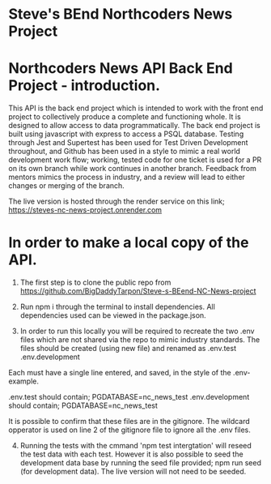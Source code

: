 # Steve's BEnd Northcoders News Project
# Northcoders News API Back End Project - introduction.
This API is the back end project which is intended to work with the front end project to collectively produce a complete and functioning whole. It is designed to allow access to data programmatically.
The back end project is built using javascript with express to access a PSQL database. Testing through Jest and Supertest has been used for Test Driven Development throughout, and Github has been used in a style to mimic a real world development work flow; working, tested code for one ticket is used for a PR on its own branch while work continues in another branch. Feedback from mentors mimics the process in industry, and a review will lead to either changes or merging of the branch.

The live version is hosted through the render service on this link; https://steves-nc-news-project.onrender.com

# In order to make a local copy of the API.
1. The first step is to clone the public repo from https://github.com/BigDaddyTarpon/Steve-s-BEend-NC-News-project

2. Run npm i through the terminal to install dependencies. All dependencies used can be viewed in the package.json.

3. In order to run this locally you will be required to recreate the two .env files which are not shared via the repo to mimic industry standards.
The files should be created (using new file) and renamed as
.env.test  
.env.development

Each must have a single line entered, and saved, in the style of the .env-example.

.env.test should contain; PGDATABASE=nc_news_test
.env.development should contain; PGDATABASE=nc_news_test

It is possible to confirm that these files are in the gitignore. The wildcard opperator is used on line 2 of the gitignore file to ignore all the .env files.

4. Running the tests with the cmmand 'npm test intergtation' will reseed the test data with each test. However it is also possible to seed the development data base by running the seed file provided; npm run seed (for development data). The live version will not need to be seeded.
